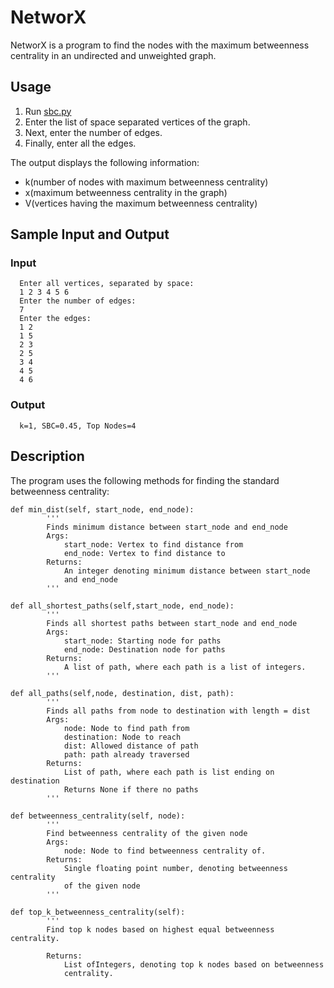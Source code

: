 # NetworX
NetworX is a program to find the nodes with the maximum betweenness centrality in an undirected and unweighted graph.

## Usage
1. Run [sbc.py](https://github.com/BhavyaC16/NetworX/blob/master/sbc.py)
2. Enter the list of space separated vertices of the graph.
3. Next, enter the number of edges.
4. Finally, enter all the edges.

The output displays the following information:
  - k(number of nodes with maximum betweenness centrality)
  - x(maximum betweenness centrality in the graph)
  - V(vertices having the maximum betweenness centrality)

## Sample Input and Output
### Input
```
  Enter all vertices, separated by space:
  1 2 3 4 5 6
  Enter the number of edges:
  7
  Enter the edges:
  1 2
  1 5
  2 3
  2 5
  3 4
  4 5
  4 6
```
### Output
```
  k=1, SBC=0.45, Top Nodes=4
```
## Description
The program uses the following methods for finding the standard betweenness centrality:
```
def min_dist(self, start_node, end_node):
        '''
        Finds minimum distance between start_node and end_node
        Args:
            start_node: Vertex to find distance from
            end_node: Vertex to find distance to
        Returns:
            An integer denoting minimum distance between start_node
            and end_node
        '''
```

```
def all_shortest_paths(self,start_node, end_node):
        '''
        Finds all shortest paths between start_node and end_node
        Args:
            start_node: Starting node for paths
            end_node: Destination node for paths
        Returns:
            A list of path, where each path is a list of integers.
        '''
```

```
def all_paths(self,node, destination, dist, path):
        '''
        Finds all paths from node to destination with length = dist
        Args:
            node: Node to find path from
            destination: Node to reach
            dist: Allowed distance of path
            path: path already traversed
        Returns:
            List of path, where each path is list ending on destination
            Returns None if there no paths
        '''
```

```
def betweenness_centrality(self, node):
        '''
        Find betweenness centrality of the given node
        Args:
            node: Node to find betweenness centrality of.
        Returns:
            Single floating point number, denoting betweenness centrality
            of the given node
        '''
```

```
def top_k_betweenness_centrality(self):
        '''
        Find top k nodes based on highest equal betweenness centrality.
        
        Returns:
            List ofIntegers, denoting top k nodes based on betweenness
            centrality.
        
```
